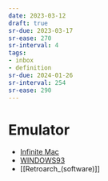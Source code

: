 ```yaml
---
date: 2023-03-12
draft: true
sr-due: 2023-03-17
sr-ease: 270
sr-interval: 4
tags:
- inbox
- definition
sr-due: 2024-01-26
sr-interval: 254
sr-ease: 290
---
```


# Emulator

- [Infinite Mac](https://macos8.app/)
- [WINDOWS93](http://www.windows93.net/)
- [[Retroarch_(software)]]
